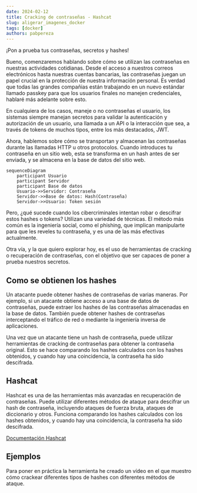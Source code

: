 ```yaml
---
date: 2024-02-12
title: Cracking de contraseñas - Hashcat
slug: aligerar_imagenes_docker
tags: [docker]
authors: pabpereza 
---
```


¡Pon a prueba tus contraseñas, secretos y hashes!

Bueno, comenzaremos hablando sobre cómo se utilizan las contraseñas en nuestras actividades cotidianas. Desde el acceso a nuestros correos electrónicos hasta nuestras cuentas bancarias, las contraseñas juegan un papel crucial en la protección de nuestra información personal. Es verdad que todas las grandes compañias están trabajando en un nuevo estándar llamado passkey para que los usuarios finales no manejen credenciales, hablaré más adelante sobre esto. 

En cualquiera de los casos, maneje o no contraseñas el usuario, los sistemas siempre manejan secretos para validar la autenticación y autorización de un usuario, una llamada a un API o la interacción que sea, a través de tokens de muchos tipos, entre los más destacados, JWT.

Ahora, hablemos sobre cómo se transportan y almacenan las contraseñas durante las llamadas HTTP u otros protocolos. Cuando introduces tu contraseña en un sitio web, esta se transforma en un hash antes de ser enviada, y se almacena en la base de datos del sitio web.

```mermaid
sequenceDiagram
    participant Usuario
    participant Servidor
    participant Base de datos
    Usuario->>Servidor: Contraseña
    Servidor->>Base de datos: Hash(Contraseña)
    Servidor->>Usuario: Token sesión
```


Pero, ¿qué sucede cuando los cibercriminales intentan robar o descifrar estos hashes o tokens? Utilizan una variedad de técnicas. El método más común es la ingeniería social, como el phishing, que implican manipularte para que les reveles tu contraseña, y es una de las más efectivas actualmente.


Otra vía, y la que quiero explorar hoy, es el uso de herramientas de cracking o recuperación de contraseñas, con el objetivo que ser capaces de poner a prueba nuestros secretos.

## Como se obtienen los hashes
Un atacante puede obtener hashes de contraseñas de varias maneras. Por ejemplo, si un atacante obtiene acceso a una base de datos de contraseñas, puede extraer los hashes de las contraseñas almacenadas en la base de datos. También puede obtener hashes de contraseñas interceptando el tráfico de red o mediante la ingeniería inversa de aplicaciones.

Una vez que un atacante tiene un hash de contraseña, puede utilizar herramientas de cracking de contraseñas para obtener la contraseña original. Esto se hace comparando los hashes calculados con los hashes obtenidos, y cuando hay una coincidencia, la contraseña ha sido descifrada.

## Hashcat
Hashcat es una de las herramientas más avanzadas en recuperación de contraseñas. Puede utilizar diferentes métodos de ataque para descifrar un hash de contraseña, incluyendo ataques de fuerza bruta, ataques de diccionario y otros. Funciona comparando los hashes calculados con los hashes obtenidos, y cuando hay una coincidencia, la contraseña ha sido descifrada.

[Documentación Hashcat](../../docs/Hacking-Pentesting/Hashcat)


## Ejemplos
Para poner en práctica la herramienta he creado un vídeo en el que muestro cómo crackear diferentes tipos de hashes con diferentes métodos de ataque. 